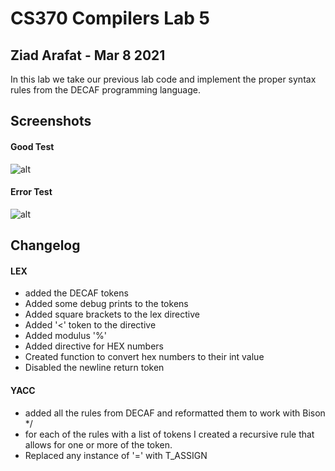 # CS370 Compilers Lab 5
## Ziad Arafat - Mar 8 2021

In this lab we take our previous lab code and implement the proper syntax rules from the DECAF programming language. 

## Screenshots
#### Good Test
![alt](GoodTest.png)

#### Error Test

![alt](ErrorTest.png)

## Changelog

#### LEX
- added the DECAF tokens
- Added some debug prints to the tokens
- Added square brackets to the lex directive
- Added '<' token to the directive
- Added modulus '%'
- Added directive for HEX numbers
- Created function to convert hex numbers to their int value
- Disabled the newline return token

#### YACC
- added all the rules from DECAF and reformatted them to work with Bison */
- for each of the rules with a list of tokens I created a recursive rule that allows for one or more of the token. 
- Replaced any instance of '=' with T_ASSIGN 